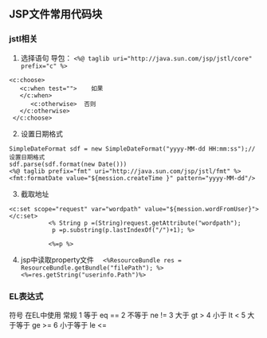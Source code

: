 ﻿## **JSP文件常用代码块**
### **jstl相关**

 1. 选择语句
导包：
`<%@ taglib uri="http://java.sun.com/jsp/jstl/core" prefix="c" %>`
```
<c:choose>
   <c:when test="">    如果
   </c:when>
      <c:otherwise>  否则
   </c:otherwise>
 </c:choose>
```


 2. 设置日期格式
```
SimpleDateFormat sdf = new SimpleDateFormat("yyyy-MM-dd HH:mm:ss");//设置日期格式
sdf.parse(sdf.format(new Date()))
<%@ taglib prefix="fmt" uri="http://java.sun.com/jsp/jstl/fmt" %>
<fmt:formatDate value="${mession.createTime }" pattern="yyyy-MM-dd"/> 
```
 3. 截取地址
 ```
 <c:set scope="request" var="wordpath" value="${mession.wordFromUser}"></c:set>
			<% String p =(String)request.getAttribute("wordpath");
			 p =p.substring(p.lastIndexOf("/")+1); %>
			
			<%=p %>

 ```
 

 4. jsp中读取property文件
 `	<%ResourceBundle res = ResourceBundle.getBundle("filePath"); %>
			<%=res.getString("userinfo.Path")%>`
### **EL表达式**
符号 	在EL中使用 	常规
1	  等于	eq	==
2	 不等于	ne	!=
3	 大于	gt	>
4	 小于	lt	<
5	 大于等于	ge	>=
6	 小于等于	le	<=



 
 
